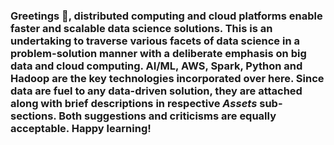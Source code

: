 ### Greetings 👋, distributed computing and cloud platforms enable faster and scalable data science solutions. This is an undertaking to traverse various facets of data science in a problem-solution manner with a deliberate emphasis on big data and cloud computing. AI/ML, AWS, Spark, Python and Hadoop are the key technologies incorporated over here. Since data are fuel to any data-driven solution, they are attached along with brief descriptions in respective _Assets_ sub-sections. Both suggestions and criticisms are equally acceptable. Happy learning!

<!--
**manoharkaranth/manoharkaranth** is a ✨ _special_ ✨ repository because its `README.md` (this file) appears on your GitHub profile.

Here are some ideas to get you started:

- 🔭 I’m currently working on ...
- 🌱 I’m currently learning ...
- 👯 I’m looking to collaborate on ...
- 🤔 I’m looking for help with ...
- 💬 Ask me about ...
- 📫 How to reach me: ...
- 😄 Pronouns: ...
- ⚡ Fun fact: ...
-->
